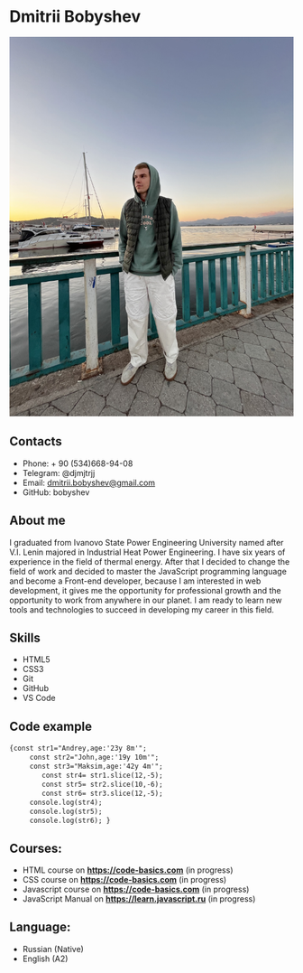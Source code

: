 # Dmitrii Bobyshev
![photo Dmitrii Bobyshev](img/DmitriiBobyshev.jpg)

## Contacts
* Phone: + 90 (534)668-94-08
* Telegram: @djmjtrjj
* Email: dmitrii.bobyshev@gmail.com
* GitHub: bobyshev

## About me
I graduated from Ivanovo State Power Engineering University named after V.I. Lenin majored in Industrial Heat Power Engineering. I have six years of experience in the field of thermal energy. After that I decided to change the field of work and decided to master the JavaScript programming language and become a 
Front-end developer, because I am interested in web development, it gives me the opportunity for professional growth and the opportunity to work from anywhere in our planet. 
I am ready to learn new tools and technologies to succeed in developing my career in this field.

## Skills
* HTML5
* CSS3
* Git
* GitHub
* VS Code

## Code example
```
{const str1="Andrey,age:'23y 8m'";
     const str2="John,age:'19y 10m'";
     const str3="Maksim,age:'42y 4m'";
        const str4= str1.slice(12,-5);
        const str5= str2.slice(10,-6);
        const str6= str3.slice(12,-5);   
     console.log(str4);
     console.log(str5);
     console.log(str6); }
 ```
 ## Courses:
 * HTML course on **<https://code-basics.com>** (in progress)
 * CSS course on **<https://code-basics.com>** (in progress)
 * Javascript course on **<https://code-basics.com>** (in progress)
 * JavaScript Manual on **<https://learn.javascript.ru>** (in progress)

 ## Language: 
 * Russian (Native)
 * English (A2)
 
